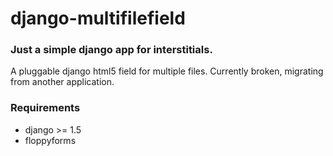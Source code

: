 # django-multifilefield

### Just a simple django app for interstitials.

A pluggable django html5 field for multiple files.  Currently broken, migrating from another application.


### Requirements

- django >= 1.5
- floppyforms
